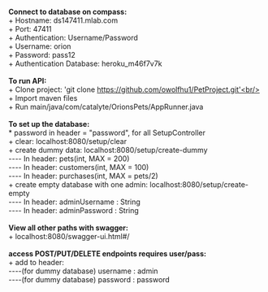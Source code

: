 <strong>Connect to database on compass:</strong><br/>
    + Hostname: ds147411.mlab.com<br/>
    + Port: 47411<br/>
    + Authentication: Username/Password<br/>
    + Username: orion<br/>
    + Password: pass12<br/>
    + Authentication Database: heroku_m46f7v7k<br/>
<br/>
<strong>To run API:</strong><br/>
    + Clone project: 'git clone https://github.com/owolfhu1/PetProject.git'<br/>
    + Import maven files<br/>
    + Run main/java/com/catalyte/OrionsPets/AppRunner.java<br/>
<br/>
<strong>To set up the database:</strong><br/>
    * password in header = "password", for all SetupController<br/>
    + clear: localhost:8080/setup/clear<br/>
    + create dummy data: localhost:8080/setup/create-dummy<br/>
    ---- In header: pets(int, MAX = 200)<br/>
    ---- In header: customers(int, MAX = 100)<br/>
    ---- In header: purchases(int, MAX = pets/2)<br/>
    + create empty database with one admin: localhost:8080/setup/create-empty<br/>
    ---- In header: adminUsername : String<br/>
    ---- In header: adminPassword : String<br/>
<br/>
<strong>View all other paths with swagger:</strong><br/>
    + localhost:8080/swagger-ui.html#/<br/>
<br/>
<strong>access POST/PUT/DELETE endpoints requires user/pass:</strong><br/>
    + add to header:<br/>
    ----(for dummy database) username : admin<br/>
    ----(for dummy database) password : password
    
